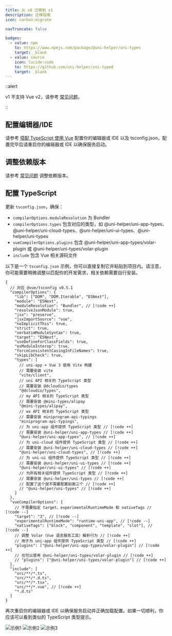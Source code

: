 ```yaml
---
title: 从 v0 迁移到 v1
description: 迁移指南
icon: carbon:migrate

navTruncate: false

badges:
  - value: npm
    to: https://www.npmjs.com/package/@uni-helper/uni-types
    target: _blank
  - value: source
    icon: lucide:code
    to: https://github.com/uni-helper/uni-typed
    target: _blank
---
```



::alert

v1 不支持 Vue v2，请参考 [常见问题](./faq#vue-2-支持情况)。

::

## 配置编辑器/IDE

请参考 [搭配 TypeScript 使用 Vue](https://cn.vuejs.org/guide/typescript/overview.html) 配置你的编辑器或 IDE 以及 tsconfig.json，配置完毕后请重启你的编辑器或 IDE 以确保服务启动。

## 调整依赖版本

请参考 [常见问题](faq#我项目里类型报错怎么办) 调整依赖版本。

## 配置 TypeScript

更新 `tsconfig.json`，确保：

- `compilerOptions.moduleResolution` 为 Bundler
- `compilerOptions.types` 包含对应的类型，如 @uni-helper/uni-app-types、@uni-helper/uni-cloud-types、@uni-helper/uni-ui-types、@uni-helper/uni-types
- `vueCompilerOptions.plugins` 包含 @uni-helper/uni-app-types/volar-plugin 或 @uni-helper/uni-types/volar-plugin
- `include` 包含 Vue 相关源码文件

以下是一个 `tsconfig.json` 示例，你可以直接复制它并粘贴到项目内。请注意，你可能需要稍微调整以匹配你的开发需求，相关依赖需要自行安装。

```jsonc [tsconfig.json]
{
  // 对应 @vue/tsconfig v0.5.1
  "compilerOptions": {
    "lib": ["DOM", "DOM.Iterable", "ESNext"],
    "module": "ESNext",
    "moduleResolution": "Bundler", // [!code ++]
    "resolveJsonModule": true,
    "jsx": "preserve",
    "jsxImportSource": "vue",
    "noImplicitThis": true,
    "strict": true,
    "verbatimModuleSyntax": true,
    "target": "ESNext",
    "useDefineForClassFields": true,
    "esModuleInterop": true,
    "forceConsistentCasingInFileNames": true,
    "skipLibCheck": true,
    "types": [
      // uni-app + Vue 3 使用 Vite 构建
      // 需要安装 vite
      "vite/client",
      // uni API 相关的 TypeScript 类型
      // 需要安装 @dcloudio/types
      "@dcloudio/types",
      // my API 相关的 TypeScript 类型
      // 需要安装 @mini-types/alipay
      "@mini-types/alipay",
      // wx API 相关的 TypeScript 类型
      // 需要安装 miniprogram-api-typings
      "miniprogram-api-typings",
      // 为 uni-app 组件提供 TypeScript 类型 // [!code ++]
      // 需要安装 @uni-helper/uni-app-types // [!code ++]
      "@uni-helper/uni-app-types", // [!code ++]
      // 为 uni-cloud 组件提供 TypeScript 类型 // [!code ++]
      // 需要安装 @uni-helper/uni-cloud-types // [!code ++]
      "@uni-helper/uni-cloud-types", // [!code ++]
      // 为 uni-ui 组件提供 TypeScript 类型 // [!code ++]
      // 需要安装 @uni-helper/uni-ui-types // [!code ++]
      "@uni-helper/uni-ui-types" // [!code ++]
      // 为所有相关组件提供 TypeScript 类型 // [!code ++]
      // 需要安装 @uni-helper/uni-types // [!code ++]
      // 配置了这个就不需要配置前面三个 // [!code ++]
      // "@uni-helper/uni-types" // [!code ++]
    ]
  },
  "vueCompilerOptions": {
    // 不需要指定 target、experimentalRuntimeMode 和 nativeTags // [!code --]
    "target": "3", // [!code --]
    "experimentalRuntimeMode": "runtime-uni-app", // [!code --]
    "nativeTags": ["block", "component", "template", "slot"], // [!code --]
    // 调整 Volar（Vue 语言服务工具）解析行为 // [!code ++]
    // 用于为 uni-app 组件提供 TypeScript 类型 // [!code ++]
    "plugins": ["@uni-helper/uni-app-types/volar-plugin"] // [!code ++]
    // 也可以使用 @uni-helper/uni-types/volar-plugin // [!code ++]
    // "plugins": ["@uni-helper/uni-types/volar-plugin"] // [!code ++]
  },
  "include": [
    "src/**/*.ts",
    "src/**/*.d.ts",
    "src/**/*.tsx",
    "src/**/*.vue", // [!code ++]
    "*.d.ts"
  ]
}
```

再次重启你的编辑器或 IDE 以确保服务启动并正确加载配置。如果一切顺利，你应该可以看到类似的 TypeScript 类型提示。

![示例1](uni-typed/uni-app-types-example.png)
![示例2](uni-typed/uni-cloud-types-example.png)
![示例3](uni-typed/uni-ui-types-example.png)
